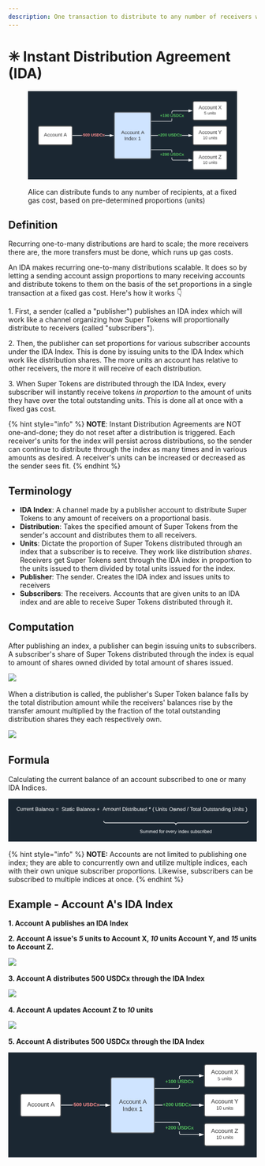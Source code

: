 ```yaml
---
description: One transaction to distribute to any number of receivers with a fixed gas cost
---
```


# ✳ Instant Distribution Agreement (IDA)

<figure><img src="../../../.gitbook/assets/image (6).png" alt=""><figcaption><p>Alice can distribute funds to any number of recipients, at a fixed gas cost, based on pre-determined proportions (units) </p></figcaption></figure>

## **Definition**

Recurring one-to-many distributions are hard to scale; the more receivers there are, the more transfers must be done, which runs up gas costs.

An IDA makes recurring one-to-many distributions scalable. It does so by letting a sending account assign proportions to many receiving accounts and distribute tokens to them on the basis of the set proportions in a single transaction at a fixed gas cost. Here's how it works 👇

1\. First, a sender (called a "publisher") publishes an IDA index which will work like a channel organizing how Super Tokens will proportionally distribute to receivers (called "subscribers").

2\. Then, the publisher can set proportions for various subscriber accounts under the IDA Index. This is done by issuing units to the IDA Index which work like distribution shares. The more units an account has relative to other receivers, the more it will receive of each distribution.

3\. When Super Tokens are distributed through the IDA Index, every subscriber will instantly receive tokens _in proportion_ to the amount of units they have over the total outstanding units. This is done all at once with a fixed gas cost.

{% hint style="info" %}
**NOTE**: Instant Distribution Agreements are NOT one-and-done; they do not reset after a distribution is triggered. Each receiver's units for the index will persist across distributions, so the sender can continue to distribute through the index as many times and in various amounts as desired. A receiver's units can be increased or decreased as the sender sees fit.
{% endhint %}

## **Terminology**

* **IDA Index**: A channel made by a publisher account to distribute Super Tokens to any amount of receivers on a proportional basis.
* **Distribution**: Takes the specified amount of Super Tokens from the sender's account and distributes them to all receivers.
* **Units**: Dictate the proportion of Super Tokens distributed through an index that a subscriber is to receive. They work like distribution _shares_. Receivers get Super Tokens sent through the IDA index in proportion to the units issued to them divided by total units issued for the index.&#x20;
* **Publisher**: The sender. Creates the IDA index and issues units to receivers
* **Subscribers**: The receivers. Accounts that are given units to an IDA index and are able to receive Super Tokens distributed through it.

## **Computation**

After publishing an index, a publisher can begin issuing units to subscribers. A subscriber's share of Super Tokens distributed through the index is equal to amount of shares owned divided by total amount of shares issued.

![](<../../../.gitbook/assets/image (77).png>)

When a distribution is called, the publisher's Super Token balance falls by the total distribution amount while the receivers' balances rise by the transfer amount multiplied by the fraction of the total outstanding distribution shares they each respectively own.

![](<../../../.gitbook/assets/image (46).png>)

## **Formula**

Calculating the current balance of an account subscribed to one or many IDA Indices.&#x20;

![](<../../../.gitbook/assets/image (56).png>)

{% hint style="info" %}
**NOTE:** Accounts are not limited to publishing one index; they are able to concurrently own and utilize multiple indices, each with their own unique subscriber proportions. Likewise, subscribers can be subscribed to multiple indices at once.
{% endhint %}

## **Example - Account A's IDA Index**

**1. Account A publishes an IDA Index**

**2. Account A issue's **_**5**_** units to Account X, **_**10**_** units Account Y, and **_**15**_** units to Account Z.**

![](<../../../.gitbook/assets/image (55).png>)

**3. Account A distributes 500 USDCx through the IDA Index**

![](<../../../.gitbook/assets/image (51).png>)

**4. Account A updates Account Z to **_**10**_** units**

![](<../../../.gitbook/assets/image (34).png>)

**5. Account A distributes 500 USDCx through the IDA Index**

![](<../../../.gitbook/assets/image (73) (1).png>)

##
